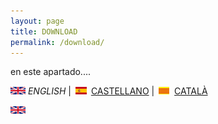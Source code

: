 ```yaml
---
layout: page
title: DOWNLOAD
permalink: /download/
---
```


en este apartado....

<img src="en.png" alt="English"> *ENGLISH* | <img src="es.png" alt="castellano"> [CASTELLANO](descargar.md) | <img src="ca.png" alt="Català"> [CATALÀ](Descarregar.md)



<img src="en.png" alt="English">
